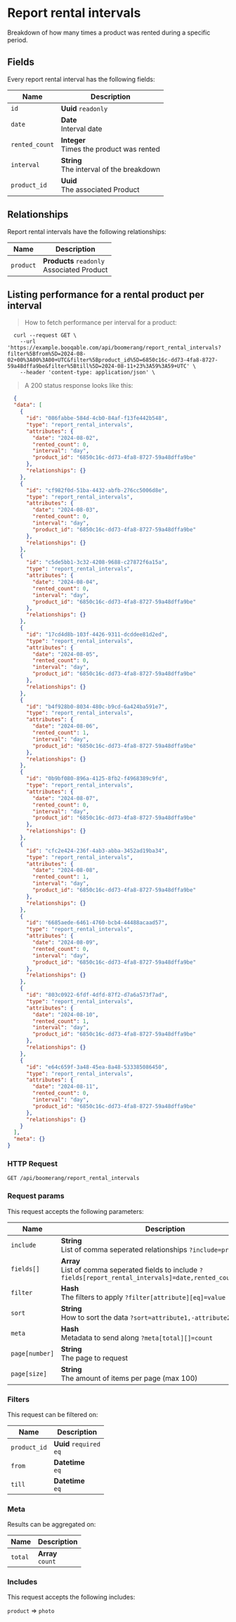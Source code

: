 # Report rental intervals

Breakdown of how many times a product was rented during a specific period.

## Fields
Every report rental interval has the following fields:

Name | Description
-- | --
`id` | **Uuid** `readonly`<br>
`date` | **Date** <br>Interval date
`rented_count` | **Integer** <br>Times the product was rented
`interval` | **String** <br>The interval of the breakdown
`product_id` | **Uuid** <br>The associated Product


## Relationships
Report rental intervals have the following relationships:

Name | Description
-- | --
`product` | **Products** `readonly`<br>Associated Product


## Listing performance for a rental product per interval



> How to fetch performance per interval for a product:

```shell
  curl --request GET \
    --url 'https://example.booqable.com/api/boomerang/report_rental_intervals?filter%5Bfrom%5D=2024-08-02+00%3A00%3A00+UTC&filter%5Bproduct_id%5D=6850c16c-dd73-4fa8-8727-59a48dffa9be&filter%5Btill%5D=2024-08-11+23%3A59%3A59+UTC' \
    --header 'content-type: application/json' \
```

> A 200 status response looks like this:

```json
  {
  "data": [
    {
      "id": "086fabbe-584d-4cb0-84af-f13fe442b548",
      "type": "report_rental_intervals",
      "attributes": {
        "date": "2024-08-02",
        "rented_count": 0,
        "interval": "day",
        "product_id": "6850c16c-dd73-4fa8-8727-59a48dffa9be"
      },
      "relationships": {}
    },
    {
      "id": "cf982f0d-51ba-4432-abfb-276cc5006d8e",
      "type": "report_rental_intervals",
      "attributes": {
        "date": "2024-08-03",
        "rented_count": 0,
        "interval": "day",
        "product_id": "6850c16c-dd73-4fa8-8727-59a48dffa9be"
      },
      "relationships": {}
    },
    {
      "id": "c5de5bb1-3c32-4208-9688-c27872f6a15a",
      "type": "report_rental_intervals",
      "attributes": {
        "date": "2024-08-04",
        "rented_count": 0,
        "interval": "day",
        "product_id": "6850c16c-dd73-4fa8-8727-59a48dffa9be"
      },
      "relationships": {}
    },
    {
      "id": "17cd4d8b-103f-4426-9311-dcddee81d2ed",
      "type": "report_rental_intervals",
      "attributes": {
        "date": "2024-08-05",
        "rented_count": 0,
        "interval": "day",
        "product_id": "6850c16c-dd73-4fa8-8727-59a48dffa9be"
      },
      "relationships": {}
    },
    {
      "id": "b4f928b0-8034-480c-b9cd-6a424ba591e7",
      "type": "report_rental_intervals",
      "attributes": {
        "date": "2024-08-06",
        "rented_count": 1,
        "interval": "day",
        "product_id": "6850c16c-dd73-4fa8-8727-59a48dffa9be"
      },
      "relationships": {}
    },
    {
      "id": "0b9bf080-896a-4125-8fb2-f4968389c9fd",
      "type": "report_rental_intervals",
      "attributes": {
        "date": "2024-08-07",
        "rented_count": 0,
        "interval": "day",
        "product_id": "6850c16c-dd73-4fa8-8727-59a48dffa9be"
      },
      "relationships": {}
    },
    {
      "id": "cfc2e424-236f-4ab3-abba-3452ad19ba34",
      "type": "report_rental_intervals",
      "attributes": {
        "date": "2024-08-08",
        "rented_count": 1,
        "interval": "day",
        "product_id": "6850c16c-dd73-4fa8-8727-59a48dffa9be"
      },
      "relationships": {}
    },
    {
      "id": "6685aede-6461-4760-bcb4-44488acaad57",
      "type": "report_rental_intervals",
      "attributes": {
        "date": "2024-08-09",
        "rented_count": 0,
        "interval": "day",
        "product_id": "6850c16c-dd73-4fa8-8727-59a48dffa9be"
      },
      "relationships": {}
    },
    {
      "id": "803c0922-6fdf-4dfd-87f2-d7a6a573f7ad",
      "type": "report_rental_intervals",
      "attributes": {
        "date": "2024-08-10",
        "rented_count": 1,
        "interval": "day",
        "product_id": "6850c16c-dd73-4fa8-8727-59a48dffa9be"
      },
      "relationships": {}
    },
    {
      "id": "e64c659f-3a48-45ea-8a48-533385086450",
      "type": "report_rental_intervals",
      "attributes": {
        "date": "2024-08-11",
        "rented_count": 0,
        "interval": "day",
        "product_id": "6850c16c-dd73-4fa8-8727-59a48dffa9be"
      },
      "relationships": {}
    }
  ],
  "meta": {}
}
```

### HTTP Request

`GET /api/boomerang/report_rental_intervals`

### Request params

This request accepts the following parameters:

Name | Description
-- | --
`include` | **String** <br>List of comma seperated relationships `?include=product`
`fields[]` | **Array** <br>List of comma seperated fields to include `?fields[report_rental_intervals]=date,rented_count,interval`
`filter` | **Hash** <br>The filters to apply `?filter[attribute][eq]=value`
`sort` | **String** <br>How to sort the data `?sort=attribute1,-attribute2`
`meta` | **Hash** <br>Metadata to send along `?meta[total][]=count`
`page[number]` | **String** <br>The page to request
`page[size]` | **String** <br>The amount of items per page (max 100)


### Filters

This request can be filtered on:

Name | Description
-- | --
`product_id` | **Uuid** `required`<br>`eq`
`from` | **Datetime** <br>`eq`
`till` | **Datetime** <br>`eq`


### Meta

Results can be aggregated on:

Name | Description
-- | --
`total` | **Array** <br>`count`


### Includes

This request accepts the following includes:

`product` => 
`photo`







